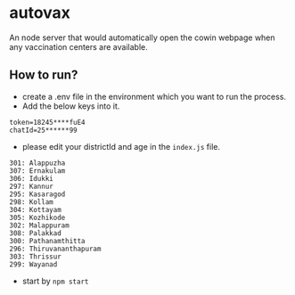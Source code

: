 # autovax
An node server that would automatically open the cowin webpage when any vaccination centers are available.


## How to run?

- create a .env file in the environment which you want to run the process.
- Add the below keys into it.
```
token=18245****fuE4
chatId=25******99
```

- please edit your districtId and age in the `index.js` file.

```
301: Alappuzha
307: Ernakulam
306: Idukki
297: Kannur
295: Kasaragod
298: Kollam
304: Kottayam
305: Kozhikode
302: Malappuram
308: Palakkad
300: Pathanamthitta
296: Thiruvananthapuram
303: Thrissur
299: Wayanad
```

- start by `npm start`
